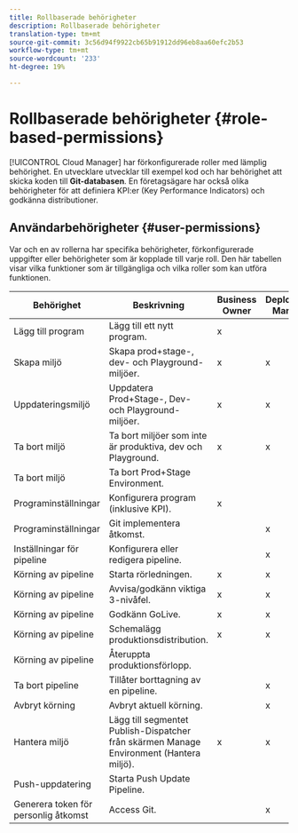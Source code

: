 ```yaml
---
title: Rollbaserade behörigheter
description: Rollbaserade behörigheter
translation-type: tm+mt
source-git-commit: 3c56d94f9922cb65b91912dd96eb8aa60efc2b53
workflow-type: tm+mt
source-wordcount: '233'
ht-degree: 19%

---
```



# Rollbaserade behörigheter {#role-based-permissions}

[!UICONTROL Cloud Manager] har förkonfigurerade roller med lämplig behörighet. En utvecklare utvecklar till exempel kod och har behörighet att skicka koden till **Git-databasen**. En företagsägare har också olika behörigheter för att definiera KPI:er (Key Performance Indicators) och godkänna distributioner.

## Användarbehörigheter {#user-permissions}

Var och en av rollerna har specifika behörigheter, förkonfigurerade uppgifter eller behörigheter som är kopplade till varje roll. Den här tabellen visar vilka funktioner som är tillgängliga och vilka roller som kan utföra funktionen.

| Behörighet | Beskrivning | Business Owner | Deployment Manager | Program Manager | Developer |
|--- |--- |--- |--- |--- |--- |
| Lägg till program | Lägg till ett nytt program. | x |  |  |  |
| Skapa miljö | Skapa prod+stage-, dev- och Playground-miljöer. | x | x |  |  |
| Uppdateringsmiljö | Uppdatera Prod+Stage-, Dev- och Playground-miljöer. | x | x |  |  |
| Ta bort miljö | Ta bort miljöer som inte är produktiva, dev och Playground. | x | x |  |  |
| Ta bort miljö | Ta bort Prod+Stage Environment. |  |  |  |  |
| Programinställningar | Konfigurera program (inklusive KPI). | x |  |  |  |
| Programinställningar | Git implementera åtkomst. |  | x |  | x |
| Inställningar för pipeline | Konfigurera eller redigera pipeline. |  | x |  |  |
| Körning av pipeline | Starta rörledningen. | x | x |  |  |
| Körning av pipeline | Avvisa/godkänn viktiga 3-nivåfel. | x | x | x |  |
| Körning av pipeline | Godkänn GoLive. | x | x | x |  |
| Körning av pipeline | Schemalägg produktionsdistribution. | x | x | x |  |
| Körning av pipeline | Återuppta produktionsförlopp. |  |  |  |  |
| Ta bort pipeline | Tillåter borttagning av en pipeline. |  | x |  |  |
| Avbryt körning | Avbryt aktuell körning. |  | x |  |  |
| Hantera miljö | Lägg till segmentet Publish-Dispatcher från skärmen Manage Environment (Hantera miljö). | x | x |  |  |  |
| Push-uppdatering | Starta Push Update Pipeline. |  |  |  |  |
| Generera token för personlig åtkomst | Access Git. |  | x |  | x |

